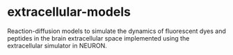 # extracellular-models
Reaction-diffusion models to simulate the dynamics of fluorescent dyes and peptides in the brain extracellular space implemented using the extracellular simulator in NEURON.
